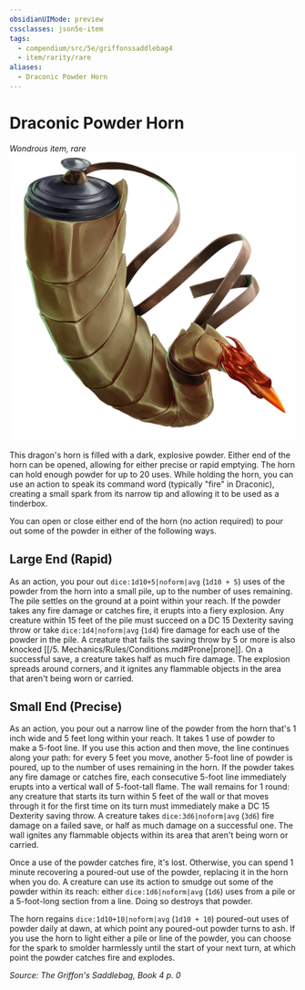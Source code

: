 ```yaml
---
obsidianUIMode: preview
cssclasses: json5e-item
tags:
  - compendium/src/5e/griffonssaddlebag4
  - item/rarity/rare
aliases:
  - Draconic Powder Horn
---
```

# Draconic Powder Horn
*Wondrous item, rare*  
![](https://raw.githubusercontent.com/TheGiddyLimit/homebrew-img/main/img/GriffonsSaddlebag4/Items/Draconic-Powder-Horn.webp#right)  


This dragon's horn is filled with a dark, explosive powder. Either end of the horn can be opened, allowing for either precise or rapid emptying. The horn can hold enough powder for up to 20 uses. While holding the horn, you can use an action to speak its command word (typically "fire" in Draconic), creating a small spark from its narrow tip and allowing it to be used as a tinderbox.

You can open or close either end of the horn (no action required) to pour out some of the powder in either of the following ways.

## Large End (Rapid)

As an action, you pour out `dice:1d10+5|noform|avg` (`1d10 + 5`) uses of the powder from the horn into a small pile, up to the number of uses remaining. The pile settles on the ground at a point within your reach. If the powder takes any fire damage or catches fire, it erupts into a fiery explosion. Any creature within 15 feet of the pile must succeed on a DC 15 Dexterity saving throw or take `dice:1d4|noform|avg` (`1d4`) fire damage for each use of the powder in the pile. A creature that fails the saving throw by 5 or more is also knocked [[/5. Mechanics/Rules/Conditions.md#Prone\|prone]]. On a successful save, a creature takes half as much fire damage. The explosion spreads around corners, and it ignites any flammable objects in the area that aren't being worn or carried.

## Small End (Precise)

As an action, you pour out a narrow line of the powder from the horn that's 1 inch wide and 5 feet long within your reach. It takes 1 use of powder to make a 5-foot line. If you use this action and then move, the line continues along your path: for every 5 feet you move, another 5-foot line of powder is poured, up to the number of uses remaining in the horn. If the powder takes any fire damage or catches fire, each consecutive 5-foot line immediately erupts into a vertical wall of 5-foot-tall flame. The wall remains for 1 round: any creature that starts its turn within 5 feet of the wall or that moves through it for the first time on its turn must immediately make a DC 15 Dexterity saving throw. A creature takes `dice:3d6|noform|avg` (`3d6`) fire damage on a failed save, or half as much damage on a successful one. The wall ignites any flammable objects within its area that aren't being worn or carried.

Once a use of the powder catches fire, it's lost. Otherwise, you can spend 1 minute recovering a poured-out use of the powder, replacing it in the horn when you do. A creature can use its action to smudge out some of the powder within its reach: either `dice:1d6|noform|avg` (`1d6`) uses from a pile or a 5-foot-long section from a line. Doing so destroys that powder.

The horn regains `dice:1d10+10|noform|avg` (`1d10 + 10`) poured-out uses of powder daily at dawn, at which point any poured-out powder turns to ash. If you use the horn to light either a pile or line of the powder, you can choose for the spark to smolder harmlessly until the start of your next turn, at which point the powder catches fire and explodes.

*Source: The Griffon's Saddlebag, Book 4 p. 0*
